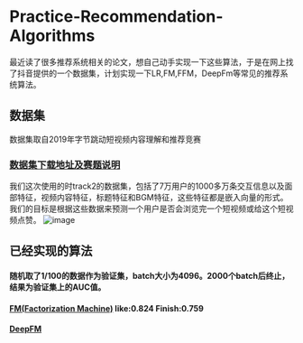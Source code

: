# Practice-Recommendation-Algorithms
最近读了很多推荐系统相关的论文，想自己动手实现一下这些算法，于是在网上找了抖音提供的一个数据集，计划实现一下LR,FM,FFM，DeepFm等常见的推荐系统算法。
## 数据集
数据集取自2019年字节跳动短视频内容理解和推荐竞赛
### [数据集下载地址及赛题说明](https://biendata.com/competition/icmechallenge2019/data/)
我们这次使用的时track2的数据集，包括了7万用户的1000多万条交互信息以及面部特征，视频内容特征，标题特征和BGM特征，这些特征都是嵌入向量的形式。我们的目标是根据这些数据来预测一个用户是否会浏览完一个短视频或给这个短视频点赞。 
![image](https://github.com/gao793583308/Practice-Recommendation-Algorithms/blob/master/pic/data.jpeg)
## 已经实现的算法
#### 随机取了1/100的数据作为验证集，batch大小为4096。2000个batch后终止，结果为验证集上的AUC值。
#### [FM(Factorization Machine)](https://github.com/gao793583308/Practice-Recommendation-Algorithms/tree/master/code/FM)  like:0.824 Finish:0.759
#### [DeepFM](https://github.com/gao793583308/Practice-Recommendation-Algorithms/tree/master/code/DeepFM)  
